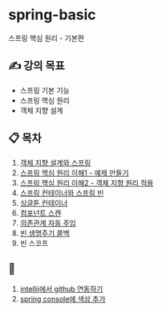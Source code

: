 # spring-basic
스프링 핵심 원리 - 기본편


## ✍️ 강의 목표
- 스프링 기본 기능
- 스프링 핵심 원리
- 객체 지향 설계

## 📋 목차
1. [객체 지향 설계와 스프링](https://github.com/muyaaho/spring-basic/blob/main/docs/01%20%EA%B0%9D%EC%B2%B4%20%EC%A7%80%ED%96%A5%20%EC%84%A4%EA%B3%84%EC%99%80%20%EC%8A%A4%ED%94%84%EB%A7%81.md)
2. [스프링 핵심 원리 이해1 - 예제 만들기](https://github.com/muyaaho/spring-basic/blob/main/docs/02%20%EC%8A%A4%ED%94%84%EB%A7%81%20%ED%95%B5%EC%8B%AC%20%EC%9B%90%EB%A6%AC%20%EC%9D%B4%ED%95%B41%20-%20%EC%98%88%EC%A0%9C%20%EB%A7%8C%EB%93%A4%EA%B8%B0.md)
3. [스프링 핵심 원리 이해2 - 객체 지향 원리 적용](https://github.com/muyaaho/spring-basic/blob/main/docs/03%20%EC%8A%A4%ED%94%84%EB%A7%81%20%ED%95%B5%EC%8B%AC%20%EC%9B%90%EB%A6%AC%20%EC%9D%B4%ED%95%B42%20-%20%EA%B0%9D%EC%B2%B4%20%EC%A7%80%ED%96%A5%20%EC%9B%90%EB%A6%AC%20%EC%A0%81%EC%9A%A9.md)
4. [스프링 컨테이너와 스프링 빈](https://github.com/muyaaho/spring-basic/blob/main/docs/04%20%EC%8A%A4%ED%94%84%EB%A7%81%20%EC%BB%A8%ED%85%8C%EC%9D%B4%EB%84%88%EC%99%80%20%EC%8A%A4%ED%94%84%EB%A7%81%20%EB%B9%88.md)
5. [싱글톤 컨테이너](https://github.com/muyaaho/spring-basic/blob/main/docs/05%20%EC%8B%B1%EA%B8%80%ED%86%A4%20%EC%BB%A8%ED%85%8C%EC%9D%B4%EB%84%88.md)
6. [컴포넌트 스캔](https://github.com/muyaaho/spring-basic/blob/main/docs/06%20%EC%BB%B4%ED%8F%AC%EB%84%8C%ED%8A%B8%20%EC%8A%A4%EC%BA%94.md)
7. [의존관계 자동 주입](https://github.com/muyaaho/spring-basic/blob/main/docs/07%20%EC%9D%98%EC%A1%B4%EA%B4%80%EA%B3%84%20%EC%9E%90%EB%8F%99%20%EC%A3%BC%EC%9E%85.md)
8. [빈 생명주기 콜백](https://github.com/muyaaho/spring-basic/blob/main/docs/08%20%EB%B9%88%20%EC%83%9D%EB%AA%85%EC%A3%BC%EA%B8%B0%20%EC%BD%9C%EB%B0%B1.md)
9. 빈 스코프


## 🐛
1. [intellij에서 github 연동하기](https://github.com/muyaaho/spring-basic/blob/main/docs/Intellij%EC%97%90%EC%84%9C%20github%20%EC%97%B0%EB%8F%99%ED%95%98%EA%B8%B0.md)
2. [spring console에 색상 추가](https://github.com/muyaaho/spring-basic/blob/main/docs/spring%20console%EC%97%90%20%EC%83%89%EC%83%81%20%EC%B6%94%EA%B0%80.md)
